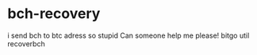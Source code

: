 # bch-recovery
i send bch to btc adress so stupid
Can someone help me please!
bitgo util recoverbch
